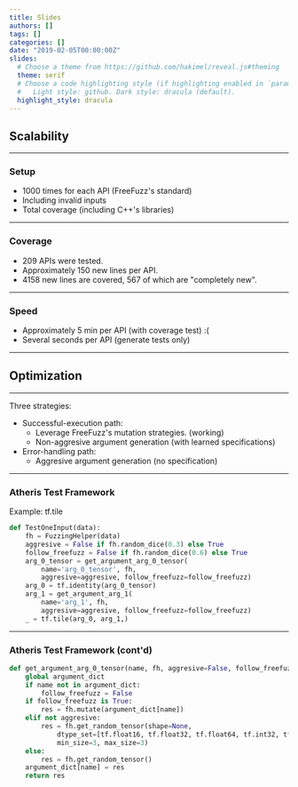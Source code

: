 ```yaml
---
title: Slides
authors: []
tags: []
categories: []
date: "2019-02-05T00:00:00Z"
slides:
  # Choose a theme from https://github.com/hakimel/reveal.js#theming
  theme: serif  
  # Choose a code highlighting style (if highlighting enabled in `params.toml`)
  #   Light style: github. Dark style: dracula (default).
  highlight_style: dracula
---
```


## Scalability

---

### Setup

* 1000 times for each API (FreeFuzz's standard)
* Including invalid inputs
* Total coverage (including C++'s libraries)

---

### Coverage

* 209 APIs were tested.
* Approximately 150 new lines per API.
* 4158 new lines are covered, 567 of which are "completely new".

---

### Speed

* Approximately 5 min per API (with coverage test) :(
* Several seconds per API (generate tests only)

---

## Optimization

---

<p align=left>Three strategies:</p>

* Successful-execution path:
  * Leverage FreeFuzz's mutation strategies. (working)
  * Non-aggresive argument generation (with learned specifications)
* Error-handling path:
  * Aggresive argument generation (no specification)

---

### Atheris Test Framework

<p align=left>Example: tf.tile</p>

```python
def TestOneInput(data):
    fh = FuzzingHelper(data)
    aggresive = False if fh.random_dice(0.3) else True
    follow_freefuzz = False if fh.random_dice(0.6) else True
    arg_0_tensor = get_argument_arg_0_tensor(
        name='arg_0_tensor', fh, 
        aggresive=aggresive, follow_freefuzz=follow_freefuzz)
    arg_0 = tf.identity(arg_0_tensor)
    arg_1 = get_argument_arg_1(
        name='arg_1', fh, 
        aggresive=aggresive, follow_freefuzz=follow_freefuzz)
    _ = tf.tile(arg_0, arg_1,)
```

---

### Atheris Test Framework (cont'd)

```python
def get_argument_arg_0_tensor(name, fh, aggresive=False, follow_freefuzz=False):
    global argument_dict
    if name not in argument_dict:
        follow_freefuzz = False
    if follow_freefuzz is True:
        res = fh.mutate(argument_dict[name])
    elif not aggresive:
        res = fh.get_random_tensor(shape=None, 
            dtype_set=[tf.float16, tf.float32, tf.float64, tf.int32, tf.int64], 
            min_size=3, max_size=3)
    else:
        res = fh.get_random_tensor()
    argument_dict[name] = res
    return res
```